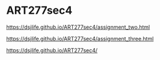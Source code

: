 # ART277sec4
https://dsjlife.github.io/ART277sec4/assignment_two.html


https://dsjlife.github.io/ART277sec4/assignment_three.html


https://dsjlife.github.io/ART277sec4/
